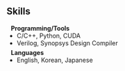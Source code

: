 ## Skills

<h4 style="margin:0 10px 0;">Programming/Tools</h4>

<ul style="margin:0 0 5px;">
  <li><autocolor>C/C++, Python, CUDA</autocolor></li>
  <li><autocolor>Verilog, Synopsys Design Compiler</autocolor></li>
</ul>

<h4 style="margin:0 10px 0;">Languages</h4>

<ul style="margin:0 0 5px;">
  <li><autocolor>English, Korean, Japanese</autocolor></li>
</ul>